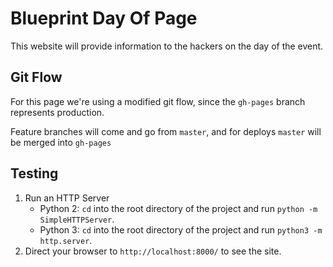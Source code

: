 Blueprint Day Of Page
=====================

This website will provide information to the hackers on the day of the event.

Git Flow
--------

For this page we're using a modified git flow, since the `gh-pages` branch represents production.

Feature branches will come and go from `master`, and for deploys `master` will be merged into `gh-pages`

Testing
-------

1. Run an HTTP Server
	- Python 2: `cd` into the root directory of the project and run `python -m SimpleHTTPServer`.
	- Python 3: `cd` into the root directory of the project and run `python3 -m http.server`.
2. Direct your browser to `http://localhost:8000/` to see the site.

